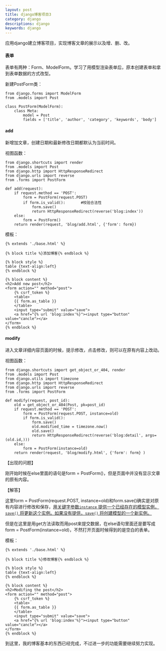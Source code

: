 ```yaml
---
layout: post
title: django博客项目3
category: django
descriptions: django
keywords: django 
---
```


应用django建立博客项目，实现博客文章的展示以及增、删、改。

<!-- more --> 

#### 表单

表单有两种：Form、ModelForm。学习了用模型渲染表单后，原本创建表单和拿到表单数据的方式改型。

新建PostForm类：

```
from django.forms import ModelForm
from .models import Post

class PostForm(ModelForm):
    class Meta:
        model = Post
        fields = ['title', 'author', 'category', 'keywords', 'body']
```

#### add

新增加文章，创建日期和最新修改日期都默认为当前时间。

视图函数：

```
from django.shortcuts import render
from .models import Post
from django.http import HttpResponseRedirect
from django.urls import reverse
from .forms import PostForm

def add(request):
    if request.method == 'POST':
        form = PostForm(request.POST)
        if form.is_valid():       #校验合法性
            form.save()
            return HttpResponseRedirect(reverse('blog:index'))
    else:
        form = PostForm()
    return render(request, 'blog/add.html', {'form': form})
```

模板：

```
{% extends './base.html' %}
 
{% block title %}添加博客{% endblock %}

{% block style %}
table {text-align:left}
{% endblock %}
 
{% block content %}
<h2>Add new post</h2>
<form action="" method="post">
    {% csrf_token %}
    <table>
    {{ form.as_table }}
    </table>
    <input type="submit" value="save">
    <a href="{% url 'blog:index'%}"><input type="button" value="cancle"></a>
</form>
{% endblock %}
```

#### modify

进入文章详细内容页面的时候，提示修改，点击修改，则可以在原有内容上改动。

视图函数：

```
from django.shortcuts import get_object_or_404, render
from .models import Post
from django.utils import timezone
from django.http import HttpResponseRedirect
from django.urls import reverse
from .forms import PostForm

def modify(request, post_id):
    old = get_object_or_404(Post, pk=post_id)
    if request.method == 'POST':
        form = PostForm(request.POST, instance=old)
        if form.is_valid():
            form.save()
            old.modified_time = timezone.now()
            old.save()
            return HttpResponseRedirect(reverse('blog:detail', args=(old.id,)))
    else:
        form = PostForm(instance=old)
    return render(request, 'blog/modify.html', {'form': form} )
```

【出现的问题】

刚开始时候在else里面的语句是form = PostForm()，但是页面中并没有显示文章的原有内容。

【解答】

这里form = PostForm(request.POST, instance=old)和form.save()确实是对原有内容进行修改和保存，[用关键字参数`instance` 提供一个已经存在的模型实例，`save()` 将更新这个实例。如果没有提供，`save()` 将创建模型的一个新实例。](http://usyiyi.cn/translate/django_182/topics/forms/modelforms.html)

但是在这里是用get方法读取而用post来提交数据，在else语句里面还是要写成form = PostForm(instance=old)，不然打开页面时候得到的是空白的表单。

模板：

```
{% extends './base.html' %}
 
{% block title %}修改博客{% endblock %}

{% block style %}
table {text-align:left}
{% endblock %}
 
{% block content %}
<h2>Modifing the post</h2>
<form action="" method="post">
    {% csrf_token %}
    <table>
    {{ form.as_table }}
    </table>
    <input type="submit" value="save">
    <a href="{% url 'blog:index'%}"><input type="button" value="cancle"></a>
</form>
{% endblock %}
```

到这里，我的博客基本的东西已经完成，不过进一步的功能需要继续努力实现。